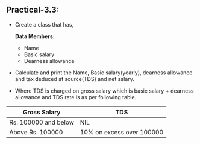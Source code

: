 ## Practical-3.3:

- Create a class that has, 

    **Data Members:**
    - Name
    - Basic salary
    - Dearness allowance

- Calculate and print the Name, Basic salary(yearly), dearness allowance and tax deduced at source(TDS) and net salary. 
- Where TDS is charged on gross salary which is basic salary **+** dearness allowance and TDS rate is as per following table.

  
 | Gross Salary          | TDS                         |
 |-----------------------|-----------------------------|
 | Rs. 100000 and below  | NIL                         |
 | Above Rs. 100000      | 10% on excess over 100000   |